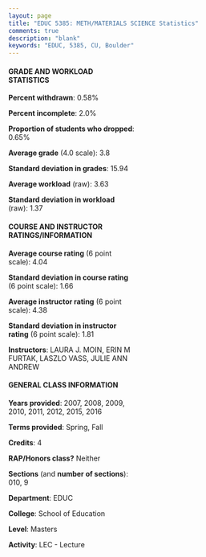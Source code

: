```yaml
---
layout: page
title: "EDUC 5385: METH/MATERIALS SCIENCE Statistics"
comments: true
description: "blank"
keywords: "EDUC, 5385, CU, Boulder"
--- 
```

<head>
<script src="https://ajax.googleapis.com/ajax/libs/jquery/2.1.3/jquery.min.js"></script>
<script src="https://dl.dropboxusercontent.com/s/pc42nxpaw1ea4o9/highcharts.js?dl=0"></script>
<!-- <script src="../assets/js/highcharts.js"></script> -->
<style type="text/css">@font-face {
	font-family: "Bebas Neue";
	src: url(https://www.filehosting.org/file/details/544349/BebasNeue%20Regular.otf) format("opentype");
	}
	h1.Bebas { 
		font-family: "Bebas Neue", Verdana, Tahoma;
	}
</style>
</head>
<body>
	<div id="container" style="float: right; width: 45%; height: 88%; margin-left: 2.5%; margin-right: 2.5%;"></div>
	<script language="JavaScript">
		$(document).ready(function() {
		var chart = {type: 'column'};
		var title = {text: 'Grade Distribution'};
		var xAxis = {categories: ['A','B','C','D','F'],crosshair: true};
		var yAxis = {min: 0,title: {text: 'Percentage'}};
		var tooltip = {headerFormat: '<center><b><span style="font-size:20px">{point.key}</span></b></center>',
		               pointFormat: '<td style="padding:0"><b>{point.y:.1f}%</b></td>',
		               footerFormat: '</table>',shared: true,useHTML: true};
		var plotOptions = {column: {pointPadding: 0.0,borderWidth: 0}};  
		var credits = {enabled: false};var series= [{name: 'Percent',data: [86.0,12.0,2.0,0.0,0.0,]}];
		var json = {};
		json.chart = chart;
		json.title = title;
		json.tooltip = tooltip;
		json.xAxis = xAxis;
		json.yAxis = yAxis;  
		json.series = series;
		json.plotOptions = plotOptions;  
		json.credits = credits;
		$('#container').highcharts(json);
	});
	</script>
</body>
			   
#### GRADE AND WORKLOAD STATISTICS

**Percent withdrawn**: 0.58%

**Percent incomplete**: 2.0%

**Proportion of students who dropped**: 0.65%

**Average grade** (4.0 scale): 3.8

**Standard deviation in grades**: 15.94

**Average workload** (raw): 3.63

**Standard deviation in workload** (raw): 1.37

#### COURSE AND INSTRUCTOR RATINGS/INFORMATION

**Average course rating** (6 point scale): 4.04

**Standard deviation in course rating** (6 point scale): 1.66

**Average instructor rating** (6 point scale): 4.38

**Standard deviation in instructor rating** (6 point scale): 1.81

**Instructors**: LAURA J. MOIN, ERIN M FURTAK, LASZLO VASS, JULIE ANN ANDREW

#### GENERAL CLASS INFORMATION

**Years provided**: 2007, 2008, 2009, 2010, 2011, 2012, 2015, 2016

**Terms provided**: Spring, Fall

**Credits**: 4

**RAP/Honors class?** Neither

**Sections** (and **number of sections**): 010, 9

**Department**: EDUC

**College**: School of Education

**Level**: Masters

**Activity**: LEC - Lecture